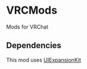 # VRCMods
 Mods for VRChat

## Dependencies
 This mod uses [UIExpansionKit](https://github.com/knah/VRCMods)
